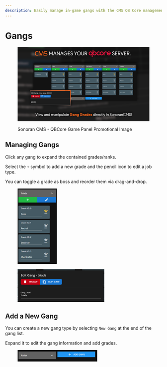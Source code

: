 ```yaml
---
description: Easily manage in-game gangs with the CMS QB Core management panel!
---
```


# Gangs

<figure><img src="../../../.gitbook/assets/qbcore_gangs (1).png" alt=""><figcaption><p>Sonoran CMS - QBCore Game Panel Promotional Image</p></figcaption></figure>

## Managing Gangs

Click any gang to expand the contained grades/ranks.

Select the `+` symbol to add a new grade and the pencil icon to edit a job type.

You can toggle a grade as boss and reorder them via drag-and-drop.

<div align="left"><figure><img src="../../../.gitbook/assets/image (28).png" alt="" width="126"><figcaption></figcaption></figure> <figure><img src="../../../.gitbook/assets/image (24) (1).png" alt="" width="279"><figcaption></figcaption></figure></div>

## Add a New Gang

You can create a new gang type by selecting `New Gang` at the end of the gang list.

Expand it to edit the gang information and add grades.

<figure><img src="../../../.gitbook/assets/image (26) (1).png" alt="" width="256"><figcaption></figcaption></figure>
